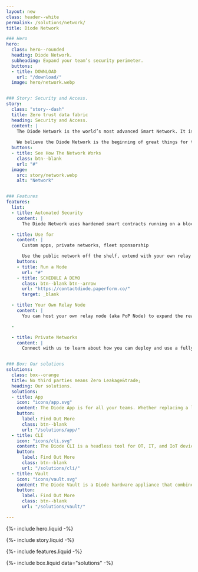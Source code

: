 ```yaml
---
layout: new
class: header--white
permalink: /solutions/network/
title: Diode Network

### Hero
hero:
  class: hero--rounded
  heading: Diode Network.
  subheading: Expand your team’s security perimeter.
  buttons:
  - title: DOWNLOAD
    url: "/download/"
  image: hero/network.webp


### Story: Security and Access.
story:
  class: "story--dash"
  title: Zero trust data fabric
  heading: Security and Access.
  content: |
    The Diode Network is the world’s most advanced Smart Network. It is a web3 communications network that combines the highest security with the best accessibility. And it’s available off-the-shelf as a service to the world.
  
    We believe the Diode Network is the beginning of great things for the future of the Internet.
  buttons:
  - title: See How The Network Works
    class: btn--blank
    url: "#"
  image:
    src: story/network.webp
    alt: "Network"


### Features
features:
  list:
  - title: Automated Security
    content: |
      The Diode Network uses hardened smart contracts running on a blockchain network to automate provisioning and to guarantee security.  This means you can use it like a SaaS product and operate your appliclation like an air-gapped security environment.

  - title: Use for
    content: |
      Custom apps, private networks, fleet sponsorship

      Use the public network off the shelf, extend with your own relay node, or connect with us about private network options.
    buttons:
    - title: Run a Node
      url: "#"
    - title: SCHEDULE A DEMO
      class: btn--blank btn--arrow
      url: "https://contactdiode.paperform.co/"
      target: _blank

  - title: Your Own Relay Node
    content: |
      You can host your own relay node (aka PoP Node) to expand the reach of the Diode Network and to earn rewards by relaying traffic.  You can direct your assets to prioritize the use of your own relay nodes to further isolate your traffic, reduce your cost, and to integrate with enterprise tools.

  -

  - title: Private Networks
    content: |
      Connect with us to learn about how you can deploy and use a fully private Diode Network to enable your Enterprise.


### Box: Our solutions
solutions:
  class: box--orange
  title: No third parties means Zero Leakage&trade;
  heading: Our solutions.
  solutions:
  - title: App
    icon: "icons/app.svg"
    content: The Diode App is for all your teams. Whether replacing a leaky chat app, sharing files E2EE, securing a simple dashboard, or deploying advanced OT assets, this app unlocks the power of Diode for people.
    button:
      label: Find Out More
      class: btn--blank
      url: "/solutions/app/"
  - title: CLI
    icon: "icons/cli.svg"
    content: The Diode CLI is a headless tool for OT, IT, and IoT devices. It can be used stand-alone or in concert with Zones created in the Diode App. Connect the edge here.
    button:
      label: Find Out More
      class: btn--blank
      url: "/solutions/cli/"
  - title: Vault
    icon: "icons/vault.svg"
    content: The Diode Vault is a Diode hardware appliance that combines both the App features and the CLI features in a small box. 24-7 availability, backup, and geo-access for your team and assets.
    button:
      label: Find Out More
      class: btn--blank
      url: "/solutions/vault/"

---
```


{%- include hero.liquid -%}

{%- include story.liquid -%}

{%- include features.liquid -%}

{%- include box.liquid data="solutions" -%}
